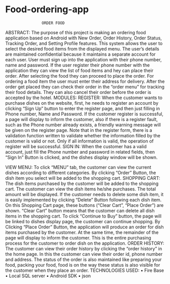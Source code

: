 # Food-ordering-app
					ORDER FOOD
ABSTRACT:
	The purpose of this project is making an ordering food application based on Android with New Order, Order History, Order Status, Tracking Order, and Setting Profile features. This system allows the user to select the desired food items from the displayed menu. The user’s details are maintained confidential because it maintains a separate account for each user. User must sign up into the application with their phone number, name and password. If the user register their phone number with the application they can view the list of food items and hey can place their order. After selecting the food they can proceed to place the order. For ordering a food item the user must enter their address for delivery. After the order get placed they can check their order in the “order menu” for tracking their food details. They can also cancel their order before the order is accepted by the hotel. 
MODULES:
REGISTER:
When the customer wants to purchase dishes on the website, first, he needs to register an account by clicking “Sign Up” button to enter the register page, and then just filling in Phone number, Name and Password. If the customer register is successful, a page will display to inform the customer, also if there is a register fault, such as the Phone number already exists, a friendly warning message will be given on the register page. Note that in the register form, there is a validation function written to validate whether the information filled by the customer is valid or not. Only if all information is valid, the operation of register will be successful.
SIGN IN:
When the customer has a valid account, just fill the Phone number and password in related fields, then “Sign In” Button is clicked, and the dishes display window will be shown.

VIEW MENU: 
To click “MENU” tab, the customer can view the current dishes according to different categories. By clicking “Order” Button, the dish item you select will be added to the shopping cart.
SHOPPING CART:
The dish items purchased by the customer will be added to the shopping cart. The customer can view the dish items he/she purchases. The total amount will be displayed. If the customer needs to delete some dish item, it is easily implemented by clicking “Delete” Button following each dish item. On this Shopping Cart page, these buttons (“Clear Cart”, “Place Order”) are shown. “Clear Cart” button means that the customer can delete all dish items in the shopping cart. To click “Continue to Buy” button, the page will be linked to dishes display page, the customer can continue shopping. By Clicking “Place Order” Button, the application will produce an order for dish items purchased by the customer. At the same time, the remainder of the page will display to inform the customer. This is the entire purchasing process for the customer to order dish on the application.
ORDER HISTORY:
	The customer can view their order history by clicking the “order history” in the home page. In this the customer can view their order id, phone number and address. The status of the order is also maintained like preparing your food, packing your food, food is on the way these status is also visible for the customer when they place an order.
TECHNOLOGIES USED:
•	Fire Base
•	Local SQL server
•	Android SDK
•	json
